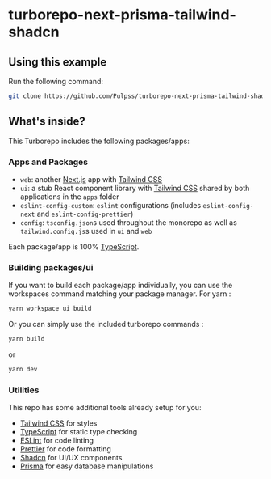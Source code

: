 # turborepo-next-prisma-tailwind-shadcn

## Using this example

Run the following command:

```sh
git clone https://github.com/Pulpss/turborepo-next-prisma-tailwind-shadcn.git
```

## What's inside?

This Turborepo includes the following packages/apps:

### Apps and Packages

- `web`: another [Next.js](https://nextjs.org/) app with [Tailwind CSS](https://tailwindcss.com/)
- `ui`: a stub React component library with [Tailwind CSS](https://tailwindcss.com/) shared by both applications in the `apps` folder
- `eslint-config-custom`: `eslint` configurations (includes `eslint-config-next` and `eslint-config-prettier`)
- `config`: `tsconfig.json`s used throughout the monorepo as well as `tailwind.config.js`s used in `ui` and `web`

Each package/app is 100% [TypeScript](https://www.typescriptlang.org/).

### Building packages/ui

If you want to build each package/app individually, you can use the workspaces command matching your package manager. For yarn :

````sh
yarn workspace ui build
````

Or you can simply use the included turborepo commands :

````sh
yarn build
````
or
````sh
yarn dev
````

### Utilities

This repo has some additional tools already setup for you:

- [Tailwind CSS](https://tailwindcss.com/) for styles
- [TypeScript](https://www.typescriptlang.org/) for static type checking
- [ESLint](https://eslint.org/) for code linting
- [Prettier](https://prettier.io) for code formatting
- [Shadcn](https://ui.shadcn.com/) for UI/UX components
- [Prisma](https://www.prisma.io/) for easy database manipulations

